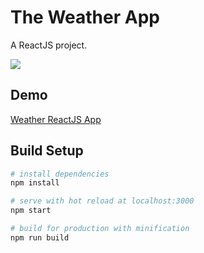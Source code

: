 # The Weather App
A ReactJS project.

![](https://github.com/xasanmirsharipov/weather-app/blob/master/docs/demo.png)
## Demo
[Weather ReactJS App](https://xasanmirsharipov.github.io/weather-app)
## Build Setup
``` bash
# install dependencies
npm install

# serve with hot reload at localhost:3000
npm start

# build for production with minification
npm run build
```
